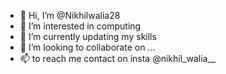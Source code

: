 - 👋 Hi, I’m @Nikhilwalia28
- 👀 I’m interested in computing
- 🌱 I’m currently updating my skills
- 💞️ I’m looking to collaborate on ...
- 📫 to reach me contact on insta @nikhil_walia__

<!---
Nikhilwalia28/Nikhilwalia28 is a ✨ special ✨ repository because its `README.md` (this file) appears on your GitHub profile.
You can click the Preview link to take a look at your changes.
--->
